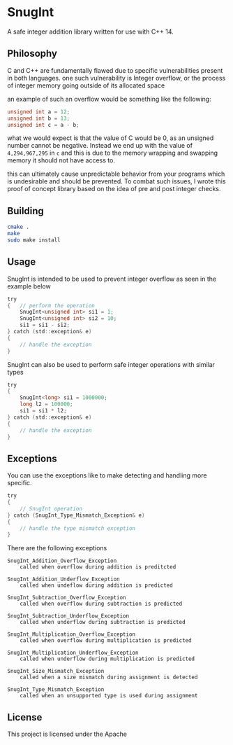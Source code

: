 # SnugInt
A safe integer addition library written for use with C++ 14.
## Philosophy
C and C++ are fundamentally flawed due to specific vulnerabilities present in both languages.
one such vulnerability is Integer overflow, or the process of integer memory going outside of its allocated space

an example of such an overflow would be something like the following:
```objectivec
unsigned int a = 12;
unsigned int b = 13;
unsigned int c = a - b;
```
what we would expect is that the value of C would be 0, as an unsigned number cannot be negative.
Instead we end up with the value of `4,294,967,295` in `c` and this is due to the memory wrapping 
and swapping memory it should not have access to. 

this can ultimately cause unpredictable behavior from your programs which is undesirable and should be prevented.
To combat such issues, I wrote this proof of concept library based on the idea of pre and post integer checks.
## Building
```bash
cmake .
make
sudo make install
```

## Usage
SnugInt is intended to be used to prevent integer overflow as seen in the example below
```objectivec
try
{   // perform the operation
    SnugInt<unsigned int> si1 = 1;
    SnugInt<unsigned int> si2 = 10;
    si1 = si1 - si2;
} catch (std::exception& e)
{
    // handle the exception
}
```
SnugInt can also be used to perform safe integer operations with similar types
```objectivec
try
{
    SnugInt<long> si1 = 1000000;
    long l2 = 100000;
    si1 = si1 * l2;
} catch (std::exception& e)
{
    // handle the exception    
}
```

## Exceptions
You can use the exceptions like to make detecting and handling more specific.
```objectivec
try
{
    // SnugInt operation
} catch (SnugInt_Type_Mismatch_Exception& e)
{
    // handle the type mismatch exception
}
```
There are the following exceptions

```
SnugInt_Addition_Overflow_Exception
    called when overflow during addition is preditcted
 
SnugInt_Addition_Underflow_Exception
    called when undeflow during addition is predicted
 
SnugInt_Subtraction_Overflow_Exception
    called when overflow during subtraction is predicted
 
SnugInt_Subtraction_Underflow_Exception
    called when underflow during subtraction is predicted
 
SnugInt_Multiplication_Overflow_Exception
    called when overflow during multiplication is predicted
 
SnugInt_Multiplication_Underflow_Exception
    called when underflow during multiplication is predicted
 
SnugInt_Size_Mismatch_Exception
    called when a size mismatch during assignment is detected
 
SnugInt_Type_Mismatch_Exception
    called when an unsupported type is used during assignment
```

## License
This project is licensed under the Apache